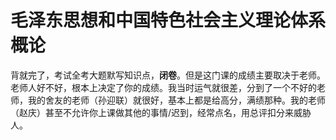 # 毛泽东思想和中国特色社会主义理论体系概论

背就完了，考试全考大题默写知识点，**闭卷**。但是这门课的成绩主要取决于老师。老师人好不好，根本上决定了你的成绩。我当时运气就很差，分到了一个不好的老师，我的舍友的老师（孙迎联）就很好，基本上都是给高分，满绩那种。我的老师（赵庆）甚至不允许你上课做其他的事情/迟到，经常点名，用总评扣分来威胁人。